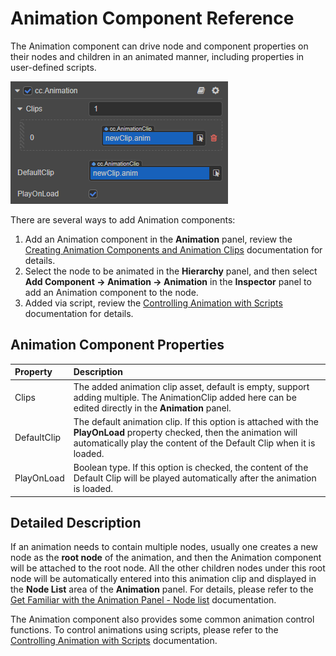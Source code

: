 # Animation Component Reference

The Animation component can drive node and component properties on their nodes and children in an animated manner, including properties in user-defined scripts.

![animation component](./animation-create/animation-component.png)

There are several ways to add Animation components:

1. Add an Animation component in the **Animation** panel, review the [Creating Animation Components and Animation Clips](animation-create.md) documentation for details.
2. Select the node to be animated in the **Hierarchy** panel, and then select **Add Component -> Animation -> Animation** in the **Inspector** panel to add an Animation component to the node.
3. Added via script, review the [Controlling Animation with Scripts](animation-component.md) documentation for details.

## Animation Component Properties

| Property | Description |
| :-- | :------ |
| Clips | The added animation clip asset, default is empty, support adding multiple. The AnimationClip added here can be edited directly in the **Animation** panel. |
| DefaultClip | The default animation clip. If this option is attached with the **PlayOnLoad** property checked, then the animation will automatically play the content of the Default Clip when it is loaded.
| PlayOnLoad | Boolean type. If this option is checked, the content of the Default Clip will be played automatically after the animation is loaded.

## Detailed Description

If an animation needs to contain multiple nodes, usually one creates a new node as the **root node** of the animation, and then the Animation component will be attached to the root node. All the other children nodes under this root node will be automatically entered into this animation clip and displayed in the **Node List** area of the **Animation** panel. For details, please refer to the [Get Familiar with the Animation Panel - Node list](animation-editor.md#2-node-list) documentation.

The Animation component also provides some common animation control functions. To control animations using scripts, please refer to the [Controlling Animation with Scripts](animation-component.md) documentation.
